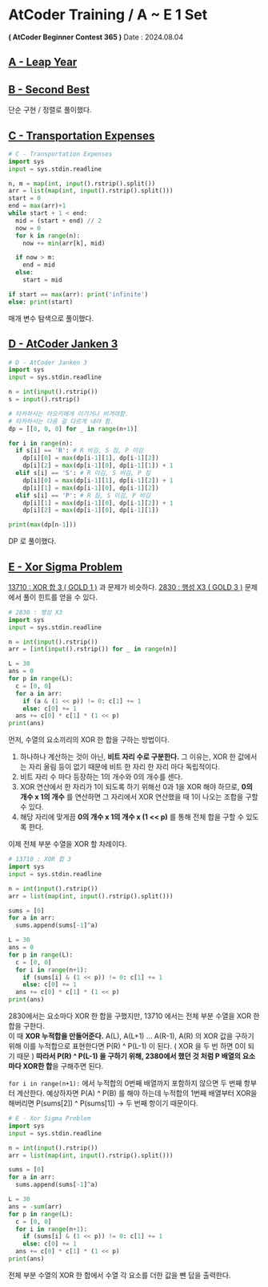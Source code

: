 # AtCoder Training / A ~ E 1 Set 
**( AtCoder Beginner Contest 365 )** Date : 2024.08.04

## [A - Leap Year](https://atcoder.jp/contests/abc365/tasks/abc365_a)
## [B - Second Best](https://atcoder.jp/contests/abc365/tasks/abc365_b)

단순 구현 / 정렬로 풀이했다.


## [C - Transportation Expenses](https://atcoder.jp/contests/abc365/tasks/abc365_c)
```py
# C - Transportation Expenses
import sys
input = sys.stdin.readline

n, m = map(int, input().rstrip().split())
arr = list(map(int, input().rstrip().split()))
start = 0
end = max(arr)+1
while start + 1 < end:
  mid = (start + end) // 2
  now = 0
  for k in range(n):
    now += min(arr[k], mid)

  if now > m:
    end = mid
  else:
    start = mid

if start == max(arr): print('infinite')
else: print(start)
```

매개 변수 탐색으로 풀이했다.

## [D - AtCoder Janken 3](https://atcoder.jp/contests/abc365/tasks/abc365_d)
```py
# D - AtCoder Janken 3
import sys
input = sys.stdin.readline

n = int(input().rstrip())
s = input().rstrip()

# 타카하시는 아오키에게 이기거나 비겨야함.
# 타카하시는 다음 걸 다르게 내야 함.
dp = [[0, 0, 0] for _ in range(n+1)]

for i in range(n):
  if s[i] == 'R': # R 비김, S 짐, P 이김
    dp[i][0] = max(dp[i-1][1], dp[i-1][2])
    dp[i][2] = max(dp[i-1][0], dp[i-1][1]) + 1
  elif s[i] == 'S': # R 이김, S 비김, P 짐
    dp[i][0] = max(dp[i-1][1], dp[i-1][2]) + 1
    dp[i][1] = max(dp[i-1][0], dp[i-1][2])
  elif s[i] == 'P': # R 짐, S 이김, P 비김
    dp[i][1] = max(dp[i-1][0], dp[i-1][2]) + 1
    dp[i][2] = max(dp[i-1][0], dp[i-1][1])

print(max(dp[n-1]))
```

DP 로 풀이했다.

## [E - Xor Sigma Problem](https://atcoder.jp/contests/abc365/tasks/abc365_e)
[13710 : XOR 합 3 ( GOLD 1 )](https://www.acmicpc.net/problem/13710) 과 문제가 비슷하다.
[2830 : 행성 X3 ( GOLD 3 )](https://www.acmicpc.net/problem/2830) 문제에서 풀이 힌트를 얻을 수 있다.

```py
# 2830 : 행성 X3
import sys
input = sys.stdin.readline

n = int(input().rstrip())
arr = [int(input().rstrip()) for _ in range(n)]

L = 30
ans = 0
for p in range(L):
  c = [0, 0]
  for a in arr:
    if (a & (1 << p)) != 0: c[1] += 1
    else: c[0] += 1
  ans += c[0] * c[1] * (1 << p)
print(ans)

```

먼저, 수열의 요소끼리의 XOR 한 합을 구하는 방법이다. 
1. 하나하나 계산하는 것이 아닌, **비트 자리 수로 구분한다.** 그 이유는, XOR 한 값에서는 자리 올림 등이 없기 때문에 비트 한 자리 한 자리 마다 독립적이다.
2. 비트 자리 수 마다 등장하는 1의 개수와 0의 개수를 센다.
3. XOR 연산에서 한 자리가 1이 되도록 하기 위해선 0과 1을 XOR 해야 하므로, **0의 개수 x 1의 개수** 를 연산하면 그 자리에서 XOR 연산했을 때 1이 나오는 조합을 구할 수 있다.
4. 해당 자리에 맞게끔 **0의 개수 x 1의 개수 x (1 << p)** 를 통해 전체 합을 구할 수 있도록 한다.

이제 전체 부분 수열을 XOR 할 차례이다.

```py
# 13710 : XOR 합 3
import sys
input = sys.stdin.readline

n = int(input().rstrip())
arr = list(map(int, input().rstrip().split()))

sums = [0]
for a in arr:
  sums.append(sums[-1]^a)

L = 30
ans = 0
for p in range(L):
  c = [0, 0]
  for i in range(n+1):
    if (sums[i] & (1 << p)) != 0: c[1] += 1
    else: c[0] += 1
  ans += c[0] * c[1] * (1 << p)
print(ans)
```

2830에서는 요소마다 XOR 한 합을 구했지만, 13710 에서는 전체 부분 수열을 XOR 한 합을 구한다.  
이 때 **XOR 누적합을 만들어준다.** A(L), A(L+1) ... A(R-1), A(R) 의 XOR 값을 구하기 위해 이를 누적합으로 표현한다면 P(R) ^ P(L-1) 이 된다. ( XOR 을 두 번 하면 0이 되기 때문 ) **따라서 P(R) ^ P(L-1) 을 구하기 위해, 2380에서 했던 것 처럼 P 배열의 요소마다 XOR한 합**을 구해주면 된다.

`for i in range(n+1):` 에서 누적합의 0번째 배열까지 포함하지 않으면 두 번째 항부터 계산한다. 예상하자면 P(A) ^ P(B) 를 해야 하는데 누적합의 1번째 배열부터 XOR을 해버리면 P(sums[2]) ^ P(sums[1]) -> 두 번째 항이기 때문이다.

```py
# E - Xor Sigma Problem
import sys
input = sys.stdin.readline

n = int(input().rstrip())
arr = list(map(int, input().rstrip().split()))

sums = [0]
for a in arr:
  sums.append(sums[-1]^a)

L = 30
ans = -sum(arr)
for p in range(L):
  c = [0, 0]
  for i in range(n+1):
    if (sums[i] & (1 << p)) != 0: c[1] += 1
    else: c[0] += 1
  ans += c[0] * c[1] * (1 << p)
print(ans)
```

전체 부분 수열의 XOR 한 합에서 수열 각 요소를 더한 값을 뺀 답을 출력한다. 
